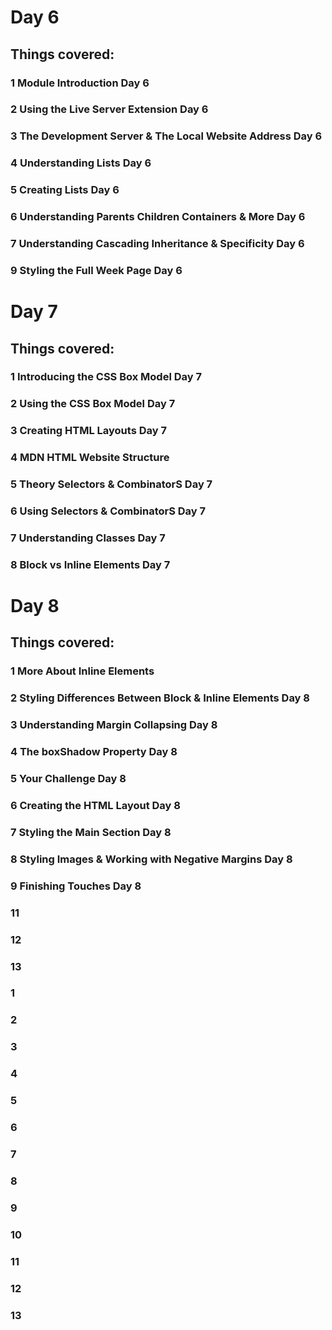 # Day 6
## Things covered:
### 1 Module Introduction Day 6
### 2 Using the Live Server Extension Day 6
### 3 The Development Server & The Local Website Address Day 6
### 4 Understanding Lists Day 6
### 5 Creating Lists Day 6
### 6 Understanding Parents Children Containers & More Day 6
### 7 Understanding Cascading Inheritance & Specificity Day 6
### 9 Styling the Full Week Page Day 6
## 
# Day 7
## Things covered:
### 1 Introducing the CSS Box Model Day 7
### 2 Using the CSS Box Model Day 7
### 3 Creating HTML Layouts Day 7
### 4 MDN HTML Website Structure
### 5 Theory Selectors & CombinatorS Day 7
### 6 Using Selectors & CombinatorS Day 7
### 7 Understanding Classes Day 7
### 8 Block vs Inline Elements Day 7
## 
# Day 8
## Things covered:
### 1 More About Inline Elements
### 2  Styling Differences Between Block & Inline Elements Day 8
### 3 Understanding Margin Collapsing Day 8
### 4 The boxShadow Property Day 8
### 5 Your Challenge Day 8
### 6 Creating the HTML Layout Day 8
### 7 Styling the Main Section Day 8
### 8 Styling Images & Working with Negative Margins Day 8
### 9 Finishing Touches Day 8



### 11
### 12
### 13

### 1
### 2
### 3
### 4
### 5
### 6
### 7
### 8
### 9
### 10
### 11
### 12
### 13
